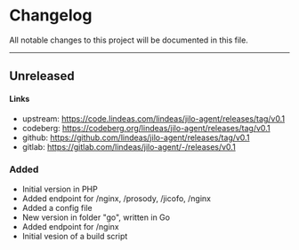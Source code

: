 # Changelog

All notable changes to this project will be documented in this file.

---

## Unreleased

#### Links
- upstream: https://code.lindeas.com/lindeas/jilo-agent/releases/tag/v0.1
- codeberg: https://codeberg.org/lindeas/jilo-agent/releases/tag/v0.1
- github: https://github.com/lindeas/jilo-agent/releases/tag/v0.1
- gitlab: https://gitlab.com/lindeas/jilo-agent/-/releases/v0.1

### Added
- Initial version in PHP
- Added endpoint for /nginx, /prosody, /jicofo, /nginx
- Added a config file
- New version in folder "go", written in Go
- Added endpoint for /nginx
- Initial vesion of a build script
